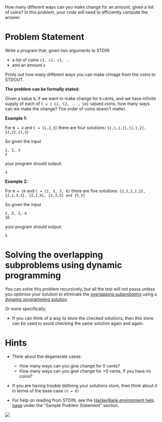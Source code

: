 How many different ways can you make change for an amount, given a list of coins?
In this problem, *your code* will need to efficiently compute the answer.

# Problem Statement

Write a program that, given two arguments to STDIN  

* a list of coins `c1, c2, c3, ..` 
* and an amount `n`

Prints out how many different ways you can make chnage from the coins to STDOUT.

**The problem can be formally stated:** 

Given a value `N`, if we want to make change for `N` cents, and we have infinite supply of each of `C = { C1, C2, .. , Cm}` valued coins, how many ways can we make the change? The order of coins doesn’t matter.

**Example 1:**

For `N = 4` and `C = {1,2,3}` there are four solutions: `{1,1,1,1},{1,1,2},{2,2},{1,3}` 

So given the input

```
1, 2, 3
4
```

your program should output:

```
4
```

**Example 2:**

For `N = 10` and `C = {2, 5, 3, 6}` there are five solutions: `{2,2,2,2,2}, {2,2,3,3}, {2,2,6}, {2,3,5} and {5,5}`

So given the input

```
2, 5, 3, 6
10
```

your program should output:

```
5
```

# Solving the overlapping subproblems using dynamic programming

You can solve this problem recursively, but all the test will not passs unless 
you optimise your solution to eliminate the [overlapping subproblems](http://en.wikipedia.org/wiki/Overlapping_subproblem) using a [dynamic programming solution](http://en.wikipedia.org/wiki/Dynamic_programming)

Or more specifically; 

* If you can think of a way to store the checked solutions, then this store can be used to avoid checking the same solution again and again.

# Hints

* Think about the degenerate cases:
   - How many ways can you give change for 0 cents? 
   - How many ways can you give change for >0 cents, if you have no coins?


* If you are having trouble defining your solutions store, then think about it in terms of the base case `(n = 0)`

* For help on reading from STDIN, see the [HackerRank environment help page](https://www.hackerrank.com/environment) under the "Sample Problem Statement" section.

![](http://i.imgur.com/ajyNlBd.png)

